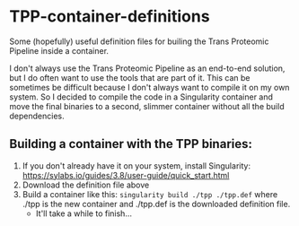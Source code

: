 # TPP-container-definitions
Some (hopefully) useful definition files for builing the Trans Proteomic Pipeline inside a container.

I don't always use the Trans Proteomic Pipeline as an end-to-end solution, but I do often want to use the tools that are part of it. This can be sometimes be difficult because I don't always want to compile it on my own system. So I decided to compile the code in a Singularity container and move the final binaries to a second, slimmer container without all the build dependencies.

## Building a container with the TPP binaries:

1. If you don't already have it on your system, install Singularity: https://sylabs.io/guides/3.8/user-guide/quick_start.html
2. Download the definition file above
3. Build a container like this: `singularity build ./tpp ./tpp.def` where ./tpp is the new container and ./tpp.def is the downloaded definition file.
     - It'll take a while to finish...
